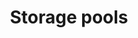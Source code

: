 ---
lang: en
layout: doc
permalink: /doc/storage-pools/
redirect_to: https://qubes-doc-rst.readthedocs.io/en/latest/developer/system/storage-pools.html
ref: 57
title: Storage pools
---